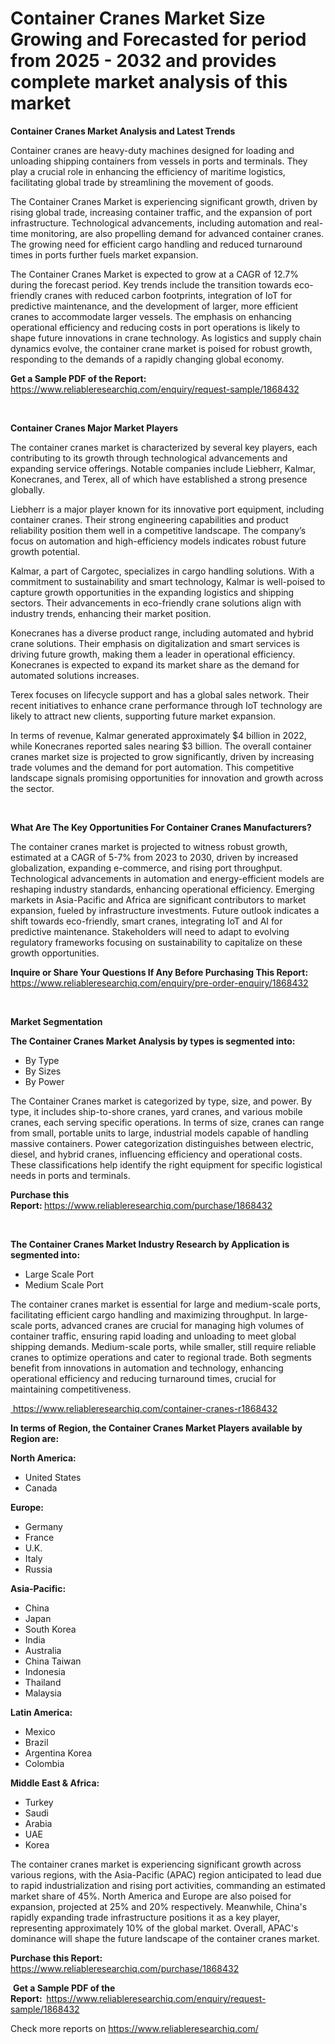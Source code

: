 <p><h1>Container Cranes Market Size Growing and Forecasted for period from 2025 - 2032 and provides complete market analysis of this market</h1></p><p><strong>Container Cranes Market Analysis and Latest Trends</strong></p>
<p><p>Container cranes are heavy-duty machines designed for loading and unloading shipping containers from vessels in ports and terminals. They play a crucial role in enhancing the efficiency of maritime logistics, facilitating global trade by streamlining the movement of goods. </p><p>The Container Cranes Market is experiencing significant growth, driven by rising global trade, increasing container traffic, and the expansion of port infrastructure. Technological advancements, including automation and real-time monitoring, are also propelling demand for advanced container cranes. The growing need for efficient cargo handling and reduced turnaround times in ports further fuels market expansion. </p><p>The Container Cranes Market is expected to grow at a CAGR of 12.7% during the forecast period. Key trends include the transition towards eco-friendly cranes with reduced carbon footprints, integration of IoT for predictive maintenance, and the development of larger, more efficient cranes to accommodate larger vessels. The emphasis on enhancing operational efficiency and reducing costs in port operations is likely to shape future innovations in crane technology. As logistics and supply chain dynamics evolve, the container crane market is poised for robust growth, responding to the demands of a rapidly changing global economy.</p></p>
<p><strong>Get a Sample PDF of the Report:&nbsp;</strong> <a href="https://www.reliableresearchiq.com/enquiry/request-sample/1868432?utm_campaign=2171&utm_medium=2&utm_source=Github&utm_content=ia&utm_term=16022025&utm_id=container-cranes">https://www.reliableresearchiq.com/enquiry/request-sample/1868432</a></p>
<p>&nbsp;</p>
<p><strong>Container Cranes Major Market Players</strong></p>
<p><p>The container cranes market is characterized by several key players, each contributing to its growth through technological advancements and expanding service offerings. Notable companies include Liebherr, Kalmar, Konecranes, and Terex, all of which have established a strong presence globally.</p><p>Liebherr is a major player known for its innovative port equipment, including container cranes. Their strong engineering capabilities and product reliability position them well in a competitive landscape. The company’s focus on automation and high-efficiency models indicates robust future growth potential.</p><p>Kalmar, a part of Cargotec, specializes in cargo handling solutions. With a commitment to sustainability and smart technology, Kalmar is well-poised to capture growth opportunities in the expanding logistics and shipping sectors. Their advancements in eco-friendly crane solutions align with industry trends, enhancing their market position.</p><p>Konecranes has a diverse product range, including automated and hybrid crane solutions. Their emphasis on digitalization and smart services is driving future growth, making them a leader in operational efficiency. Konecranes is expected to expand its market share as the demand for automated solutions increases.</p><p>Terex focuses on lifecycle support and has a global sales network. Their recent initiatives to enhance crane performance through IoT technology are likely to attract new clients, supporting future market expansion.</p><p>In terms of revenue, Kalmar generated approximately $4 billion in 2022, while Konecranes reported sales nearing $3 billion. The overall container cranes market size is projected to grow significantly, driven by increasing trade volumes and the demand for port automation. This competitive landscape signals promising opportunities for innovation and growth across the sector.</p></p>
<p>&nbsp;</p>
<p><strong>What Are The Key Opportunities For Container Cranes Manufacturers?</strong></p>
<p><p>The container cranes market is projected to witness robust growth, estimated at a CAGR of 5-7% from 2023 to 2030, driven by increased globalization, expanding e-commerce, and rising port throughput. Technological advancements in automation and energy-efficient models are reshaping industry standards, enhancing operational efficiency. Emerging markets in Asia-Pacific and Africa are significant contributors to market expansion, fueled by infrastructure investments. Future outlook indicates a shift towards eco-friendly, smart cranes, integrating IoT and AI for predictive maintenance. Stakeholders will need to adapt to evolving regulatory frameworks focusing on sustainability to capitalize on these growth opportunities.</p></p>
<p><strong>Inquire or Share Your Questions If Any Before Purchasing This Report:</strong> <a href="https://www.reliableresearchiq.com/enquiry/pre-order-enquiry/1868432?utm_campaign=2171&utm_medium=2&utm_source=Github&utm_content=ia&utm_term=16022025&utm_id=container-cranes">https://www.reliableresearchiq.com/enquiry/pre-order-enquiry/1868432</a></p>
<p>&nbsp;</p>
<p><strong>Market Segmentation</strong></p>
<p><strong>The Container Cranes Market Analysis by types is segmented into:</strong></p>
<p><ul><li>By Type</li><li>By Sizes</li><li>By Power</li></ul></p>
<p><p>The Container Cranes market is categorized by type, size, and power. By type, it includes ship-to-shore cranes, yard cranes, and various mobile cranes, each serving specific operations. In terms of size, cranes can range from small, portable units to large, industrial models capable of handling massive containers. Power categorization distinguishes between electric, diesel, and hybrid cranes, influencing efficiency and operational costs. These classifications help identify the right equipment for specific logistical needs in ports and terminals.</p></p>
<p><strong>Purchase this Report:&nbsp;</strong><a href="https://www.reliableresearchiq.com/purchase/1868432?utm_campaign=2171&utm_medium=2&utm_source=Github&utm_content=ia&utm_term=16022025&utm_id=container-cranes">https://www.reliableresearchiq.com/purchase/1868432</a></p>
<p>&nbsp;</p>
<p><strong>The Container Cranes Market Industry Research by Application is segmented into:</strong></p>
<p><ul><li>Large Scale Port</li><li>Medium Scale Port</li></ul></p>
<p><p>The container cranes market is essential for large and medium-scale ports, facilitating efficient cargo handling and maximizing throughput. In large-scale ports, advanced cranes are crucial for managing high volumes of container traffic, ensuring rapid loading and unloading to meet global shipping demands. Medium-scale ports, while smaller, still require reliable cranes to optimize operations and cater to regional trade. Both segments benefit from innovations in automation and technology, enhancing operational efficiency and reducing turnaround times, crucial for maintaining competitiveness.</p></p>
<p><a href="https://www.reliableresearchiq.com/container-cranes-r1868432?utm_campaign=2171&utm_medium=2&utm_source=Github&utm_content=ia&utm_term=16022025&utm_id=container-cranes">&nbsp;https://www.reliableresearchiq.com/container-cranes-r1868432</a></p>
<p><strong>In terms of Region, the Container Cranes Market Players available by Region are:</strong></p>
<p>
    <p> <strong> North America: </strong>
        <ul>
            <li>United States</li>
            <li>Canada</li>
        </ul>
        </p> 
    <p> <strong> Europe: </strong>
        <ul>
            <li>Germany</li>
            <li>France</li>
            <li>U.K.</li>
            <li>Italy</li>
            <li>Russia</li>
        </ul>
        </p> 
    <p> <strong> Asia-Pacific: </strong>
        <ul>
            <li>China</li>
            <li>Japan</li>
            <li>South Korea</li>
            <li>India</li>
            <li>Australia</li>
            <li>China Taiwan</li>
            <li>Indonesia</li>
            <li>Thailand</li>
            <li>Malaysia</li>
        </ul>
        </p> 
    <p> <strong> Latin America: </strong>
        <ul>
            <li>Mexico</li>
            <li>Brazil</li>
            <li>Argentina Korea</li>
            <li>Colombia</li>
        </ul>
        </p> 
    <p> <strong> Middle East & Africa: </strong>
        <ul>
            <li>Turkey</li>
            <li>Saudi</li>
            <li>Arabia</li>
            <li>UAE</li>
            <li>Korea</li>
        </ul>
    </p>
    </p>
<p><p>The container cranes market is experiencing significant growth across various regions, with the Asia-Pacific (APAC) region anticipated to lead due to rapid industrialization and rising port activities, commanding an estimated market share of 45%. North America and Europe are also poised for expansion, projected at 25% and 20% respectively. Meanwhile, China's rapidly expanding trade infrastructure positions it as a key player, representing approximately 10% of the global market. Overall, APAC's dominance will shape the future landscape of the container cranes market.</p></p>
<p><strong>Purchase this Report: </strong><a href="https://www.reliableresearchiq.com/purchase/1868432?utm_campaign=2171&utm_medium=2&utm_source=Github&utm_content=ia&utm_term=16022025&utm_id=container-cranes">https://www.reliableresearchiq.com/purchase/1868432</a></p>
<p>&nbsp;<strong>Get a Sample PDF of the Report:&nbsp;&nbsp;</strong><a href="https://www.reliableresearchiq.com/enquiry/request-sample/1868432?utm_campaign=2171&utm_medium=2&utm_source=Github&utm_content=ia&utm_term=16022025&utm_id=container-cranes">https://www.reliableresearchiq.com/enquiry/request-sample/1868432</a></p>
<p><strong></strong></p>
<p>Check more reports on <a href="https://www.reliableresearchiq.com/?utm_campaign=2171&utm_medium=2&utm_source=Github&utm_content=ia&utm_term=16022025&utm_id=container-cranes">https://www.reliableresearchiq.com/</a></p>